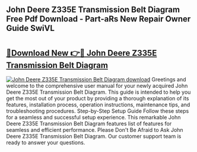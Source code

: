 ## John Deere Z335E Transmission Belt Diagram Free Pdf Download - Part-aRs New Repair Owner Guide SwiVL

# <h2><a href="http://dfnhed1.blite.top/?on=John+Deere+Z335E+Transmission+Belt+Diagram">🔗Download New 👉🔴 John Deere Z335E Transmission Belt Diagram</a></h2>

[![John Deere Z335E Transmission Belt Diagram download](https://i.imgur.com/lujVjoI.png)](http://dfnhed1.blite.top/?on=John+Deere+Z335E+Transmission+Belt+Diagram)
Greetings and welcome to the comprehensive user manual for your newly acquired John Deere Z335E Transmission Belt Diagram. This guide is intended to help you get the most out of your product by providing a thorough explanation of its features, installation process, operation instructions, maintenance tips, and troubleshooting procedures. Step-by-Step Setup Guide Follow these steps for a seamless and successful setup experience. This remarkable John Deere Z335E Transmission Belt Diagram features list of features for seamless and efficient performance. Please Don't Be Afraid to Ask John Deere Z335E Transmission Belt Diagram. Our customer support team is ready to answer your questions.

